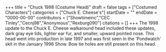 +++
title = "Chuck 1998 (Costume Head)"
draft = false
tags = ["Costumed Characters"]
categories = ["Chuck E. Cheese's"]
startDate = ""
endDate = "0000-00-00"
contributors = ["Showtimeinc","CEC Tinley","Cecnj98","Anonymous","Rexburg090"]
citations = []
+++
The 1998 update to the Chuck E. Cheese walkaround head included these updates, dark gray eye lids, lighter ear fur, and smaller, upward pointed nose. This head went into production in late 1997 and was first seen in the 'Pondwatch' skit in the January 1998 Show. Bow tie holes are still present on this head.
